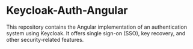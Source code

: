 # Keycloak-Auth-Angular
This repository contains the Angular implementation of an authentication system using Keycloak. It offers single sign-on (SSO), key recovery, and other security-related features.
